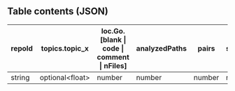 ## Table contents (JSON)

| repoId | topics.topic_x    | loc.Go.\[blank \| code \| comment \| nFiles\] | analyzedPaths | pairs  | similarities | issues | license            | commits | createdAt | contributors | stars  | languages.\[Go \| Java \| etc\] | 
|--------|-------------------|-----------------------------------------------|---------------|--------|--------------|--------|--------------------|---------|-----------|--------------|--------|---------------------------------|
| string | optional\<float\> | number                                        | number        | number | number       | number | optional\<string\> | number  | string    | number       | number | number                          |